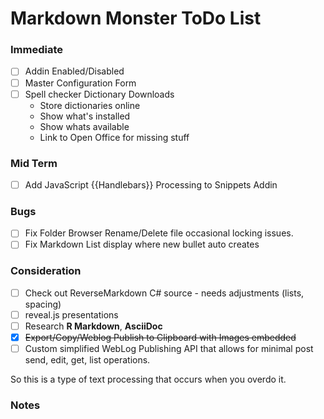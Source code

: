 ﻿# Markdown Monster ToDo List

### Immediate
* [ ] Addin Enabled/Disabled
* [ ] Master Configuration Form
* [ ] Spell checker Dictionary Downloads
    * Store dictionaries online
    * Show what's installed
    * Show whats available
    * Link to Open Office for missing stuff

### Mid Term
* [ ] Add JavaScript {{Handlebars}} Processing to Snippets Addin

### Bugs
* [ ] Fix Folder Browser Rename/Delete file occasional locking issues.
* [ ] Fix Markdown List display where new bullet auto creates

### Consideration
* [ ] Check out ReverseMarkdown C# source - needs adjustments (lists, spacing)
* [ ] reveal.js presentations
* [ ] Research **R Markdown**, **AsciiDoc**
* [x] ~~Export/Copy/Weblog Publish to Clipboard with Images embedded~~
* [ ] Custom simplified WebLog Publishing API that allows for minimal post send, edit, get, list operations.

So this is a type of text processing that occurs when you overdo it.

### Notes